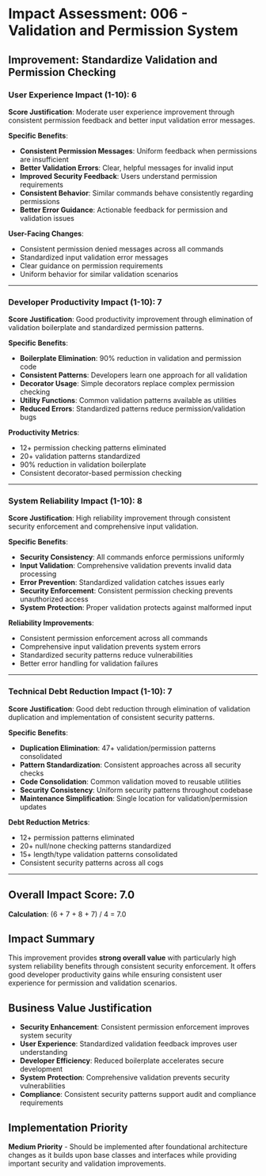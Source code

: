 # Impact Assessment: 006 - Validation and Permission System

## Improvement: Standardize Validation and Permission Checking

### User Experience Impact (1-10): 6
**Score Justification**: Moderate user experience improvement through consistent permission feedback and better input validation error messages.

**Specific Benefits**:
- **Consistent Permission Messages**: Uniform feedback when permissions are insufficient
- **Better Validation Errors**: Clear, helpful messages for invalid input
- **Improved Security Feedback**: Users understand permission requirements
- **Consistent Behavior**: Similar commands behave consistently regarding permissions
- **Better Error Guidance**: Actionable feedback for permission and validation issues

**User-Facing Changes**:
- Consistent permission denied messages across all commands
- Standardized input validation error messages
- Clear guidance on permission requirements
- Uniform behavior for similar validation scenarios

---

### Developer Productivity Impact (1-10): 7
**Score Justification**: Good productivity improvement through elimination of validation boilerplate and standardized permission patterns.

**Specific Benefits**:
- **Boilerplate Elimination**: 90% reduction in validation and permission code
- **Consistent Patterns**: Developers learn one approach for all validation
- **Decorator Usage**: Simple decorators replace complex permission checking
- **Utility Functions**: Common validation patterns available as utilities
- **Reduced Errors**: Standardized patterns reduce permission/validation bugs

**Productivity Metrics**:
- 12+ permission checking patterns eliminated
- 20+ validation patterns standardized
- 90% reduction in validation boilerplate
- Consistent decorator-based permission checking

---

### System Reliability Impact (1-10): 8
**Score Justification**: High reliability improvement through consistent security enforcement and comprehensive input validation.

**Specific Benefits**:
- **Security Consistency**: All commands enforce permissions uniformly
- **Input Validation**: Comprehensive validation prevents invalid data processing
- **Error Prevention**: Standardized validation catches issues early
- **Security Enforcement**: Consistent permission checking prevents unauthorized access
- **System Protection**: Proper validation protects against malformed input

**Reliability Improvements**:
- Consistent permission enforcement across all commands
- Comprehensive input validation prevents system errors
- Standardized security patterns reduce vulnerabilities
- Better error handling for validation failures

---

### Technical Debt Reduction Impact (1-10): 7
**Score Justification**: Good debt reduction through elimination of validation duplication and implementation of consistent security patterns.

**Specific Benefits**:
- **Duplication Elimination**: 47+ validation/permission patterns consolidated
- **Pattern Standardization**: Consistent approaches across all security checks
- **Code Consolidation**: Common validation moved to reusable utilities
- **Security Consistency**: Uniform security patterns throughout codebase
- **Maintenance Simplification**: Single location for validation/permission updates

**Debt Reduction Metrics**:
- 12+ permission patterns eliminated
- 20+ null/none checking patterns standardized
- 15+ length/type validation patterns consolidated
- Consistent security patterns across all cogs

---

## Overall Impact Score: 7.0
**Calculation**: (6 + 7 + 8 + 7) / 4 = 7.0

## Impact Summary
This improvement provides **strong overall value** with particularly high system reliability benefits through consistent security enforcement. It offers good developer productivity gains while ensuring consistent user experience for permission and validation scenarios.

## Business Value Justification
- **Security Enhancement**: Consistent permission enforcement improves system security
- **User Experience**: Standardized validation feedback improves user understanding
- **Developer Efficiency**: Reduced boilerplate accelerates secure development
- **System Protection**: Comprehensive validation prevents security vulnerabilities
- **Compliance**: Consistent security patterns support audit and compliance requirements

## Implementation Priority
**Medium Priority** - Should be implemented after foundational architecture changes as it builds upon base classes and interfaces while providing important security and validation improvements.
